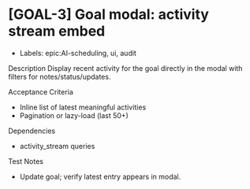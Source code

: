 # [GOAL-3] Goal modal: activity stream embed

- Labels: epic:AI-scheduling, ui, audit

Description
Display recent activity for the goal directly in the modal with filters for notes/status/updates.

Acceptance Criteria
- Inline list of latest meaningful activities
- Pagination or lazy-load (last 50+)

Dependencies
- activity_stream queries

Test Notes
- Update goal; verify latest entry appears in modal.
